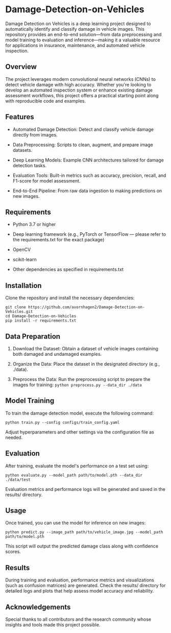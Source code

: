 # Damage-Detection-on-Vehicles
Damage Detection on Vehicles is a deep learning project designed to automatically identify and classify damage in vehicle images. This repository provides an end-to-end solution—from data preprocessing and model training to evaluation and inference—making it a valuable resource for applications in insurance, maintenance, and automated vehicle inspection.

## Overview
The project leverages modern convolutional neural networks (CNNs) to detect vehicle damage with high accuracy. Whether you're looking to develop an automated inspection system or enhance existing damage assessment workflows, this project offers a practical starting point along with reproducible code and examples.

## Features
- Automated Damage Detection: Detect and classify vehicle damage directly from images.

- Data Preprocessing: Scripts to clean, augment, and prepare image datasets.

- Deep Learning Models: Example CNN architectures tailored for damage detection tasks.

- Evaluation Tools: Built-in metrics such as accuracy, precision, recall, and F1-score for model assessment.

- End-to-End Pipeline: From raw data ingestion to making predictions on new images.

## Requirements
- Python 3.7 or higher

- Deep learning framework (e.g., PyTorch or TensorFlow — please refer to the requirements.txt for the exact package)

- OpenCV

- scikit-learn

- Other dependencies as specified in requirements.txt

## Installation
Clone the repository and install the necessary dependencies:

```
git clone https://github.com/avornhagen2/Damage-Detection-on-Vehicles.git
cd Damage-Detection-on-Vehicles
pip install -r requirements.txt
```

## Data Preparation
1. Download the Dataset:
Obtain a dataset of vehicle images containing both damaged and undamaged examples.

2. Organize the Data:
Place the dataset in the designated directory (e.g., ./data).

3. Preprocess the Data:
Run the preprocessing script to prepare the images for training:
    ```python preprocess.py --data_dir ./data```

## Model Training
To train the damage detection model, execute the following command:

```python train.py --config configs/train_config.yaml```

Adjust hyperparameters and other settings via the configuration file as needed.

## Evaluation
After training, evaluate the model's performance on a test set using:

```python evaluate.py --model_path path/to/model.pth --data_dir ./data/test```

Evaluation metrics and performance logs will be generated and saved in the results/ directory.

## Usage
Once trained, you can use the model for inference on new images:

```python predict.py --image_path path/to/vehicle_image.jpg --model_path path/to/model.pth```

This script will output the predicted damage class along with confidence scores.

## Results
During training and evaluation, performance metrics and visualizations (such as confusion matrices) are generated. Check the results/ directory for detailed logs and plots that help assess model accuracy and reliability.

## Acknowledgements
Special thanks to all contributors and the research community whose insights and tools made this project possible.
